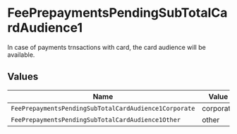 # FeePrepaymentsPendingSubTotalCardAudience1

In case of payments trnsactions with card, the card audience will be available.


## Values

| Name                                                  | Value                                                 |
| ----------------------------------------------------- | ----------------------------------------------------- |
| `FeePrepaymentsPendingSubTotalCardAudience1Corporate` | corporate                                             |
| `FeePrepaymentsPendingSubTotalCardAudience1Other`     | other                                                 |